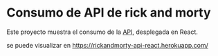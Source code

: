 # Consumo de API de rick and morty

Este proyecto muestra el consumo de la [API](https://rickandmortyapi.com/), desplegada en React.

se puede visualizar en https://rickandmorty-api-react.herokuapp.com/
